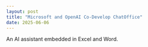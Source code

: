 ```yaml
---
layout: post
title: "Microsoft and OpenAI Co-Develop ChatOffice"
date: 2025-06-06
---
```


An AI assistant embedded in Excel and Word.
